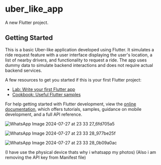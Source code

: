 # uber_like_app

A new Flutter project.

## Getting Started

This is a basic Uber-like application developed using Flutter. It simulates a ride request feature with a user interface displaying the user's location, a list of nearby drivers, and functionality to request a ride. The app uses dummy data to simulate backend interactions and does not require actual backend services.

A few resources to get you started if this is your first Flutter project:

- [Lab: Write your first Flutter app](https://docs.flutter.dev/get-started/codelab)
- [Cookbook: Useful Flutter samples](https://docs.flutter.dev/cookbook)

For help getting started with Flutter development, view the
[online documentation](https://docs.flutter.dev/), which offers tutorials,
samples, guidance on mobile development, and a full API reference.

![WhatsApp Image 2024-07-27 at 23 33 27_6fd705a5](https://github.com/user-attachments/assets/a7a5af8d-ad82-4b68-b043-fb5983d282c8)

![WhatsApp Image 2024-07-27 at 23 33 28_977be25f](https://github.com/user-attachments/assets/d9998762-f34e-40a3-bcaf-2cccb6d87a9d)

![WhatsApp Image 2024-07-27 at 23 33 28_0b09a0ac](https://github.com/user-attachments/assets/8414a9fd-21c8-4722-a080-f19a7083fb0d)


(I have use the physical device thats why i whatsapp my photos)
(Also i am removing the API key from Manifest file)
